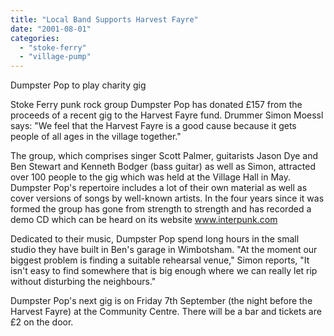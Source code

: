 ```yaml
---
title: "Local Band Supports Harvest Fayre"
date: "2001-08-01"
categories: 
  - "stoke-ferry"
  - "village-pump"
---
```


Dumpster Pop to play charity gig

Stoke Ferry punk rock group Dumpster Pop has donated £157 from the proceeds of a recent gig to the Harvest Fayre fund. Drummer Simon Moessl says: "We feel that the Harvest Fayre is a good cause because it gets people of all ages in the village together."

The group, which comprises singer Scott Palmer, guitarists Jason Dye and Ben Stewart and Kenneth Bodger (bass guitar) as well as Simon, attracted over 100 people to the gig which was held at the Village Hall in May. Dumpster Pop's repertoire includes a lot of their own material as well as cover versions of songs by well-known artists. In the four years since it was formed the group has gone from strength to strength and has recorded a demo CD which can be heard on its website www.interpunk.com

Dedicated to their music, Dumpster Pop spend long hours in the small studio they have built in Ben's garage in Wimbotsham. "At the moment our biggest problem is finding a suitable rehearsal venue," Simon reports, "It isn't easy to find somewhere that is big enough where we can really let rip without disturbing the neighbours."

Dumpster Pop's next gig is on Friday 7th September (the night before the Harvest Fayre) at the Community Centre. There will be a bar and tickets are £2 on the door.
